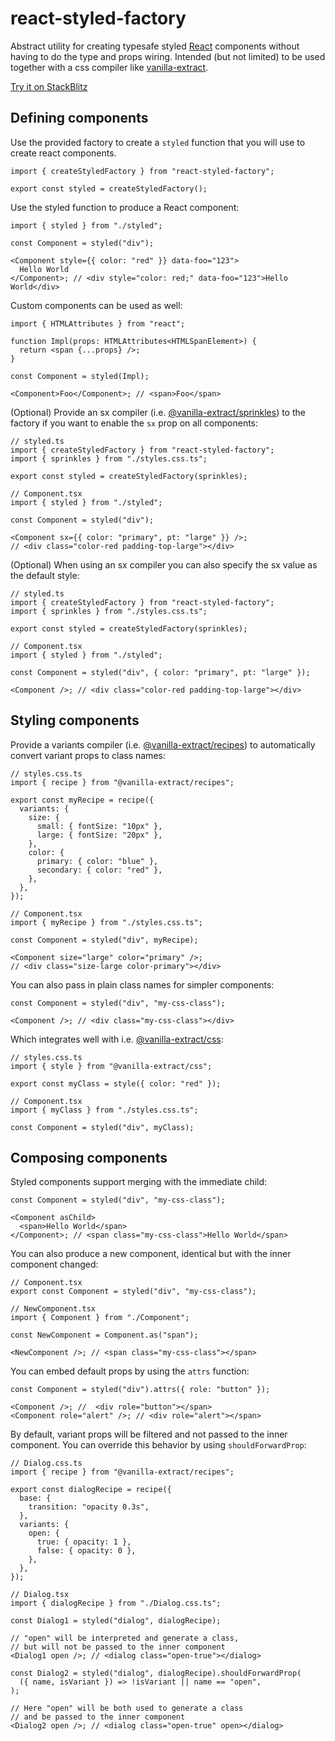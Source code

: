 # react-styled-factory

Abstract utility for creating typesafe styled [React](https://reactjs.org/) components without having to do the type and props wiring. Intended (but not limited) to be used together with a css compiler like [vanilla-extract](https://vanilla-extract.style).

[Try it on StackBlitz](https://stackblitz.com/edit/react-styled-factory)

## Defining components

Use the provided factory to create a `styled` function that you will use to create react components.

```tsx
import { createStyledFactory } from "react-styled-factory";

export const styled = createStyledFactory();
```

Use the styled function to produce a React component:

```tsx
import { styled } from "./styled";

const Component = styled("div");

<Component style={{ color: "red" }} data-foo="123">
  Hello World
</Component>; // <div style="color: red;" data-foo="123">Hello World</div>
```

Custom components can be used as well:

```tsx
import { HTMLAttributes } from "react";

function Impl(props: HTMLAttributes<HTMLSpanElement>) {
  return <span {...props} />;
}

const Component = styled(Impl);

<Component>Foo</Component>; // <span>Foo</span>
```

(Optional) Provide an sx compiler (i.e. [@vanilla-extract/sprinkles](https://vanilla-extract.style/documentation/packages/sprinkles/)) to the factory if you want to enable the `sx` prop on all components:

```tsx
// styled.ts
import { createStyledFactory } from "react-styled-factory";
import { sprinkles } from "./styles.css.ts";

export const styled = createStyledFactory(sprinkles);

// Component.tsx
import { styled } from "./styled";

const Component = styled("div");

<Component sx={{ color: "primary", pt: "large" }} />;
// <div class="color-red padding-top-large"></div>
```

(Optional) When using an sx compiler you can also specify the sx value as the default style:

```tsx
// styled.ts
import { createStyledFactory } from "react-styled-factory";
import { sprinkles } from "./styles.css.ts";

export const styled = createStyledFactory(sprinkles);

// Component.tsx
import { styled } from "./styled";

const Component = styled("div", { color: "primary", pt: "large" });

<Component />; // <div class="color-red padding-top-large"></div>
```

## Styling components

Provide a variants compiler (i.e. [@vanilla-extract/recipes](https://vanilla-extract.style/documentation/packages/recipes/)) to automatically convert variant props to class names:

```tsx
// styles.css.ts
import { recipe } from "@vanilla-extract/recipes";

export const myRecipe = recipe({
  variants: {
    size: {
      small: { fontSize: "10px" },
      large: { fontSize: "20px" },
    },
    color: {
      primary: { color: "blue" },
      secondary: { color: "red" },
    },
  },
});

// Component.tsx
import { myRecipe } from "./styles.css.ts";

const Component = styled("div", myRecipe);

<Component size="large" color="primary" />;
// <div class="size-large color-primary"></div>
```

You can also pass in plain class names for simpler components:

```tsx
const Component = styled("div", "my-css-class");

<Component />; // <div class="my-css-class"></div>
```

Which integrates well with i.e. [@vanilla-extract/css](https://vanilla-extract.style/documentation/api/style/):

```tsx
// styles.css.ts
import { style } from "@vanilla-extract/css";

export const myClass = style({ color: "red" });

// Component.tsx
import { myClass } from "./styles.css.ts";

const Component = styled("div", myClass);
```

## Composing components

Styled components support merging with the immediate child:

```tsx
const Component = styled("div", "my-css-class");

<Component asChild>
  <span>Hello World</span>
</Component>; // <span class="my-css-class">Hello World</span>
```

You can also produce a new component, identical but with the inner component changed:

```tsx
// Component.tsx
export const Component = styled("div", "my-css-class");

// NewComponent.tsx
import { Component } from "./Component";

const NewComponent = Component.as("span");

<NewComponent />; // <span class="my-css-class"></span>
```

You can embed default props by using the `attrs` function:

```tsx
const Component = styled("div").attrs({ role: "button" });

<Component />; //  <div role="button"></span>
<Component role="alert" />; // <div role="alert"></span>
```

By default, variant props will be filtered and not passed to the inner component. You can override this behavior by using `shouldForwardProp`:

```tsx
// Dialog.css.ts
import { recipe } from "@vanilla-extract/recipes";

export const dialogRecipe = recipe({
  base: {
    transition: "opacity 0.3s",
  },
  variants: {
    open: {
      true: { opacity: 1 },
      false: { opacity: 0 },
    },
  },
});

// Dialog.tsx
import { dialogRecipe } from "./Dialog.css.ts";

const Dialog1 = styled("dialog", dialogRecipe);

// "open" will be interpreted and generate a class,
// but will not be passed to the inner component
<Dialog1 open />; // <dialog class="open-true"></dialog>

const Dialog2 = styled("dialog", dialogRecipe).shouldForwardProp(
  ({ name, isVariant }) => !isVariant || name == "open",
);

// Here "open" will be both used to generate a class
// and be passed to the inner component
<Dialog2 open />; // <dialog class="open-true" open></dialog>
```
